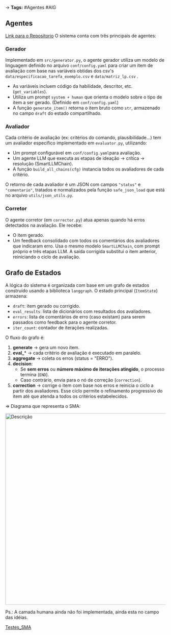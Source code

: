 -> **Tags:** #Agentes #AIG
## Agentes
[Link para o Repositorio](https://github.com/joaoaugustopc/AIG_SMA)
O sistema conta com três principais de agentes:
### Gerador 
Implementado em `src/generator.py`, o agente gerador utiliza um modelo de linguagem definido no arquivo ``conf/config.yaml``  para criar um item de avaliação com base nas variáveis obtidas dos csv's ```data/especificacao_tarefa_exemplo.csv``` e ```data/matriz_lp.csv``` .
- As variáveis incluem código da habilidade, descritor, etc. (`get_variables`).
- Utiliza um prompt `system + human` que orienta o modelo sobre o tipo de item a ser gerado. (Definido em ``conf/config.yaml``)
- A função `generate_item()` retorna o item bruto como `str`, armazenado no campo `draft` do estado compartilhado.
### Avaliador 
Cada critério de avaliação (ex: critérios do comando, plausibilidade...) tem um avaliador específico implementado em `evaluator.py`, utilizando:

- Um prompt configurável em  ``conf/config.yaml``para avaliação.
- Um agente LLM que executa as etapas de ideação → crítica → resolução (SmartLLMChain).
- A função `build_all_chains(cfg)` instancia todos os avaliadores de cada critério.

O retorno de cada avaliador é um JSON com campos `"status"` e `"comentario"`, tratados e normalizados pela função `safe_json_load` que está no arquivo ```utils/json_utils.py```.
### Corretor
O agente corretor (em `corrector.py`) atua apenas quando há erros detectados na avaliação. Ele recebe:
- O item gerado.
- Um feedback consolidado com todos os comentários dos avaliadores que indicaram erro.
Usa o mesmo modelo `SmartLLMChain`, com prompt próprio e três etapas LLM. A saída corrigida substitui o item anterior, reiniciando o ciclo de avaliação.

## Grafo de Estados 

A lógica do sistema é organizada com base em um grafo de estados construído usando a biblioteca `langgraph`. O estado principal (`ItemState`) armazena:
- `draft`: item gerado ou corrigido.
- `eval_results`: lista de dicionários com resultados dos avaliadores.
- `errors`: lista de comentários de erro (caso existam) para serem passados como feedback para o agente corretor.
- `iter_count`: contador de iterações realizadas.

O fluxo do grafo é:

1. **generate** → gera um novo item.
2. **eval_*** → cada critério de avaliação é executado em paralelo.
3. **aggregate** → coleta os erros (status = "ERRO").
4. **decision**:
    - Se **sem erros** ou **número máximo de iterações atingido**, o processo termina (`END`).
    - Caso contrário, envia para o nó de correção (`correction`).
5. **correction** → corrige o item com base nos erros e reinicia o ciclo a partir dos avaliadores.
Esse ciclo permite o refinamento progressivo do item até que atenda a todos os critérios estabelecidos.

=> Diagrama que representa o SMA: 

<img src="EstruturaSMA.jpg" alt="Descrição" width="600">


Ps.: A camada humana ainda não foi implementada, ainda esta no campo das idéias. 

[Testes_SMA](AIG/Testes_SMA)
